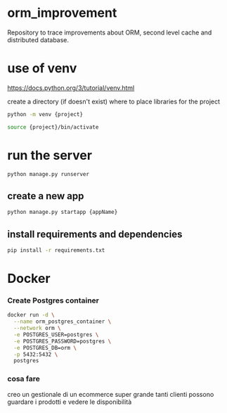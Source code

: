 # orm_improvement

Repository to trace improvements about ORM, second level cache and distributed database.

# use of venv

https://docs.python.org/3/tutorial/venv.html

create a directory (if doesn't exist) where to place libraries for the project 
```bash
python -m venv {project}
```

```bash
source {project}/bin/activate
```


# run the server

```bash
python manage.py runserver
```

## create a new app

```bash
python manage.py startapp {appName}
```

## install requirements and dependencies

```bash
pip install -r requirements.txt
```


# Docker

### Create Postgres container

```bash
docker run -d \
  --name orm_postgres_container \
  --network orm \
  -e POSTGRES_USER=postgres \
  -e POSTGRES_PASSWORD=postgres \
  -e POSTGRES_DB=orm \
  -p 5432:5432 \
  postgres
```


### cosa fare

creo un gestionale di un ecommerce super grande
tanti clienti possono guardare i prodotti e vedere le disponibilità